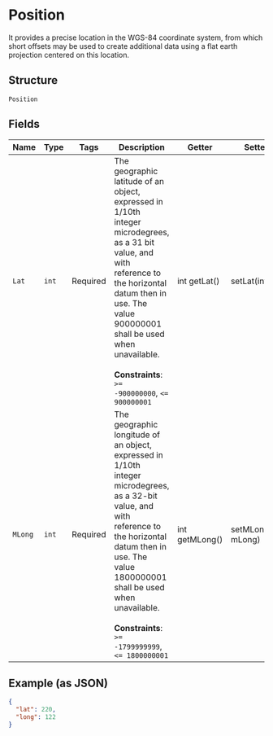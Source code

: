 
# Position

It provides a precise location in the WGS-84 coordinate system, from which short offsets may be used to create additional data using a flat earth projection centered on this location.

## Structure

`Position`

## Fields

| Name | Type | Tags | Description | Getter | Setter |
|  --- | --- | --- | --- | --- | --- |
| `Lat` | `int` | Required | The geographic latitude of an object, expressed in 1/10th integer microdegrees, as a 31 bit value, and with reference to the horizontal datum then in use. The value 900000001 shall be used when unavailable.<br><br>**Constraints**: `>= -900000000`, `<= 900000001` | int getLat() | setLat(int lat) |
| `MLong` | `int` | Required | The geographic longitude of an object, expressed in 1/10th integer microdegrees, as a 32-bit value, and with reference to the horizontal datum then in use. The value 1800000001 shall be used when unavailable.<br><br>**Constraints**: `>= -1799999999`, `<= 1800000001` | int getMLong() | setMLong(int mLong) |

## Example (as JSON)

```json
{
  "lat": 220,
  "long": 122
}
```

